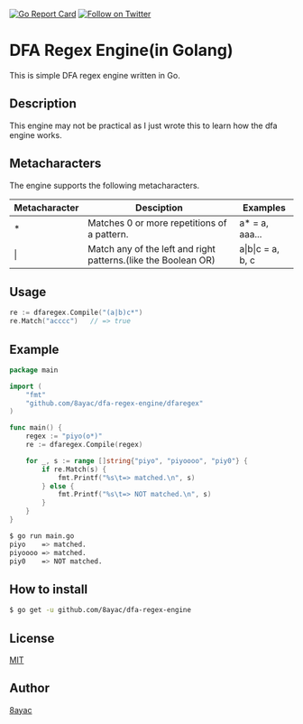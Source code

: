 [![Go Report Card](https://goreportcard.com/badge/github.com/8ayac/dfa-regex-engine)](https://goreportcard.com/report/github.com/8ayac/dfa-regex-engine)
[![Follow on Twitter](https://img.shields.io/twitter/follow/8ayac.svg?style=social&logo=twitter)](https://twitter.com/8ayac)
 
# DFA Regex Engine(in Golang)
This is simple DFA regex engine written in Go.

## Description
This engine may not be practical as I just wrote this to learn how the dfa engine works.

## Metacharacters
The engine supports the following metacharacters.

|Metacharacter|Desciption|Examples|
|---|---|---|
|*|Matches 0 or more repetitions of a pattern.|a* = a, aaa...|
|&#x7C;|Match any of the left and right patterns.(like the Boolean OR)|a&#x7c;b&#x7c;c = a, b, c|

## Usage
```go
re := dfaregex.Compile("(a|b)c*")
re.Match("acccc")   // => true
```

## Example
```go
package main

import (
	"fmt"
	"github.com/8ayac/dfa-regex-engine/dfaregex"
)

func main() {
	regex := "piyo(o*)"
	re := dfaregex.Compile(regex)

	for _, s := range []string{"piyo", "piyoooo", "piy0"} {
		if re.Match(s) {
			fmt.Printf("%s\t=> matched.\n", s)
		} else {
			fmt.Printf("%s\t=> NOT matched.\n", s)
		}
	}
}
```

```sh
$ go run main.go
piyo	=> matched.
piyoooo	=> matched.
piy0	=> NOT matched.
```

## How to install
```sh
$ go get -u github.com/8ayac/dfa-regex-engine
```

## License
[MIT](https://github.com/8ayac/dfa-regex-engine/blob/master/LICENSE)

## Author
[8ayac](https://github.com/8ayac)
